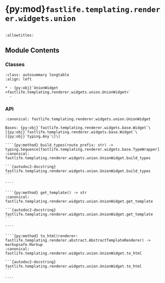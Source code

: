 # {py:mod}`fastlife.templating.renderer.widgets.union`

```{py:module} fastlife.templating.renderer.widgets.union
```

```{autodoc2-docstring} fastlife.templating.renderer.widgets.union
:allowtitles:
```

## Module Contents

### Classes

````{list-table}
:class: autosummary longtable
:align: left

* - {py:obj}`UnionWidget <fastlife.templating.renderer.widgets.union.UnionWidget>`
  -
````

### API

`````{py:class} UnionWidget(name: str, *, title: typing.Optional[str], hint: typing.Optional[str] = None, aria_label: typing.Optional[str] = None, value: typing.Optional[fastlife.templating.renderer.widgets.base.Widget[typing.Any]], error: str | None = None, children_types: typing.Sequence[typing.Type[pydantic.BaseModel]], token: str, removable: bool)
:canonical: fastlife.templating.renderer.widgets.union.UnionWidget

Bases: {py:obj}`fastlife.templating.renderer.widgets.base.Widget`\[{py:obj}`fastlife.templating.renderer.widgets.base.Widget`\[{py:obj}`typing.Any`\]\]

````{py:method} build_types(route_prefix: str) -> typing.Sequence[fastlife.templating.renderer.widgets.base.TypeWrapper]
:canonical: fastlife.templating.renderer.widgets.union.UnionWidget.build_types

```{autodoc2-docstring} fastlife.templating.renderer.widgets.union.UnionWidget.build_types
```

````

````{py:method} get_template() -> str
:canonical: fastlife.templating.renderer.widgets.union.UnionWidget.get_template

```{autodoc2-docstring} fastlife.templating.renderer.widgets.union.UnionWidget.get_template
```

````

````{py:method} to_html(renderer: fastlife.templating.renderer.abstract.AbstractTemplateRenderer) -> markupsafe.Markup
:canonical: fastlife.templating.renderer.widgets.union.UnionWidget.to_html

```{autodoc2-docstring} fastlife.templating.renderer.widgets.union.UnionWidget.to_html
```

````

`````
